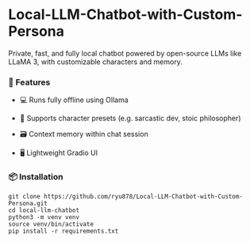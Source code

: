 # Local-LLM-Chatbot-with-Custom-Persona

Private, fast, and fully local chatbot powered by open-source LLMs like LLaMA 3, with customizable characters and memory.

### 🔧 Features
- 💻 Runs fully offline using Ollama

- 🧠 Supports character presets (e.g. sarcastic dev, stoic philosopher)

- 🗃️ Context memory within chat session

- 🖥️ Lightweight Gradio UI

### 📦 Installation

```
git clone https://github.com/ryu878/Local-LLM-Chatbot-with-Custom-Persona.git
cd local-llm-chatbot
python3 -m venv venv
source venv/bin/activate
pip install -r requirements.txt

```
